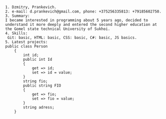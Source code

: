     1. Dzmitry, Prankevich.
    2. e-mail: d.prankevich@gmail.com, phone: +375256335813: +79185602750.
    3. Summary:
    I became interested in programming about 5 years ago, decided to understand it more deeply and entered the second higher education at the Gomel state technical University of Sukhoi.
    4. Skills:
     Git: basic, HTML: basic, CSS: basic, C#: basic, JS basics.
    5. Latest projects:
    public class Person
        {
            int id;
            public int Id
            {
                get => id;
                set => id = value;
            }
            string fio;
            public string FIO
            {
                get => fio;
                set => fio = value;
            }
            string adress;
        }
   

